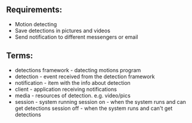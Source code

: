 ## Requirements:  
- Motion detecting 
- Save detections in pictures and videos  
- Send notification to different messengers or email  

## Terms:
- detections framework - datecting motions program
- detection - event received from the detection framework
- notification - item with the info about detection
- client - application receiving notifications
- media - resources of detection. e.g. video/pics
- session - system running
            session on - when the system runs and can get detections
            session off - when the system runs and can't get detections

